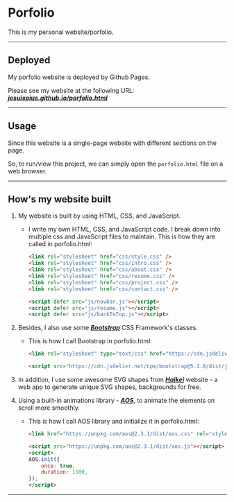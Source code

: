 # Porfolio

This is my personal website/porfolio.

---

## Deployed

My porfolio website is deployed by Github Pages.

Please see my website at the following URL: [***jesuispius.github.io/porfolio.html***](https://jesuispius.github.io/porfolio.html)

---

## Usage

Since this website is a single-page website with different sections on the page.

So, to run/view this project, we can simply open the `porfolio.html` file on a web browser.

---

## How's my website built

1. My website is built by using HTML, CSS, and JavaScript.

    - I write my own HTML, CSS, and JavaScript code. I break down into multiple css and JavaScript files to maintain. This is how they are called in porfolio.html:

        ```html
        <link rel="stylesheet" href="css/style.css" />
        <link rel="stylesheet" href="css/intro.css" />
        <link rel="stylesheet" href="css/about.css" />
        <link rel="stylesheet" href="css/resume.css" />
        <link rel="stylesheet" href="css/project.css" />
        <link rel="stylesheet" href="css/contact.css" />

        <script defer src="js/navbar.js"></script>
        <script defer src="js/resume.js"></script>
        <script defer src="js/backToTop.js"></script>
        ```

2. Besides, I also use some  [***Bootstrap***](https://getbootstrap.com/) CSS Framework's classes.

    - This is how I call Bootstrap in porfolio.html:

        ```html
        <link rel="stylesheet" type="text/css" href="https://cdn.jsdelivr.net/npm/bootstrap@5.1.0/dist/css/bootstrap.min.css" />
        ```

        ```html
        <script src="https://cdn.jsdelivr.net/npm/bootstrap@5.1.0/dist/js/bootstrap.bundle.min.js"></script>
        ```

3. In addition, I use some awesome SVG shapes from [***Haikei***](https://haikei.app/) website - a web app to generate unique SVG shapes, backgrounds for free.

4. Using a built-in animations library - [***AOS***](https://michalsnik.github.io/aos/), to animate the elements on scroll more smoothly.

    - This is how I call AOS library and initialize it in porfolio.html:

        ```html
        <link href="https://unpkg.com/aos@2.3.1/dist/aos.css" rel="stylesheet">
        ```

        ```html
        <script src="https://unpkg.com/aos@2.3.1/dist/aos.js"></script>
        <script>
        AOS.init({
            once: true,
            duration: 1500,
        });
        </script>
        ```

---
